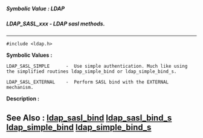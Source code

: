 ##### Symbolic Value : LDAP
##### LDAP_SASL_xxx - LDAP sasl methods.
---
```
#include <ldap.h>
```

**Symbolic Values :**

	LDAP_SASL_SIMPLE	  -  Use simple authentication. Much like using the simplified routines ldap_simple_bind or ldap_simple_bind_s.

	LDAP_SASL_EXTERNAL	  -  Perform SASL bind with the EXTERNAL mechanism.


**Description :**




**See Also :**
[ldap_sasl_bind](/domino-c-api-docs/reference/Func/ldap_sasl_bind)
[ldap_sasl_bind_s](/domino-c-api-docs/reference/Func/ldap_sasl_bind_s)
[ldap_simple_bind](/domino-c-api-docs/reference/Func/ldap_simple_bind)
[ldap_simple_bind_s](/domino-c-api-docs/reference/Func/ldap_simple_bind_s)
---
